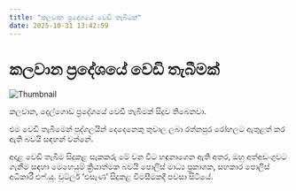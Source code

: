 ```yaml
---
title: "කලවාන ප්‍රදේශයේ වෙඩි තැබීමක්"
date: 2025-10-31 13:42:59
---
```


# කලවාන ප්‍රදේශයේ වෙඩි තැබීමක්

![Thumbnail](https://helakuru.sgp1.cdn.digitaloceanspaces.com/esana/images/lib/crime-death.jpg)

කලවාන, දෙල්ගොඩ ප්‍රදේශයේ වෙඩි තැබීමක් සිදුව තිබෙනවා.

එම වෙඩි තැබීමෙන් පුද්ගලයින් දෙදෙනෙකු තුවාල ලබා රත්නපුර රෝහලට ඇතුළත් කර ඇති බවයි සඳහන් වන්නේ.

අදාළ වෙඩි තැබීම සිදුකළ සැකකරු මේ වන විට හඳුනාගෙන ඇති අතර, ඔහු අත්අඩංගුවට ගැනීම සඳහා මෙහෙයුම් ක්‍රියාත්මක බවයි පොලිස් මාධ්‍ය ප්‍රකාශක, සහකාර පොලිස් අධිකාරී එෆ්.යූ. වුට්ලර් ‘එසැණ’ සිදුකළ විමසීමකදී පවසා සිටියේ.

